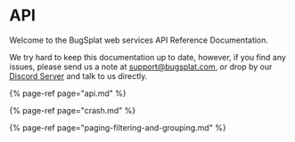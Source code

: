 # API

Welcome to the BugSplat web services API Reference Documentation.

We try hard to keep this documentation up to date, however, if you find any issues, please send us a note at [support@bugsplat.com](mailto:support@bugsplat.com), or drop by our [Discord Server](https://discord.gg/K4KjjRV5ve) and talk to us directly.

{% page-ref page="api.md" %}

{% page-ref page="crash.md" %}

{% page-ref page="paging-filtering-and-grouping.md" %}

